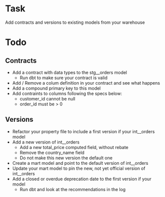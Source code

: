 # Task

Add contracts and versions to existing models from your warehouse

# Todo

## Contracts

* Add a contract with data types to the stg__orders model
  * Run dbt to make sure your contract is valid
* Add / Remove a colum definition in your contract and see what happens
* Add a compound primary key to this model
* Add contraints to columns following the specs below:
  * customer_id cannot be null
  * order_id must be > 0


## Versions

* Refactor your property file to include a first version if your int__orders model
* Add a new version of int__orders
  * Add a new total_price computed field, without rebate
  * Remove the country_name field
  * Do not make this new version the default one
* Create a mart model and point to the default version of int__orders
* Update your mart model to pin the new, not yet official version of int__orders
* Add a closed or overdue deprecation date to the first version if your model
  * Run dbt and look at the recommendations in the log